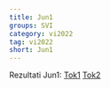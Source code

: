 ```yaml
---
title: Jun1
groups: SVI
category: vi2022
tag: vi2022
short: Jun1
---
```

Rezultati Jun1: [Tok1](https://docs.google.com/spreadsheets/d/1xCrPyzgpcEb7koukkxJgZjY3-Z4sxUOsjYnC00_-210/edit?usp=sharing) [Tok2](http://www.matf.bg.ac.rs/~janicic/courses/VI_2022_2023.xlsx)
